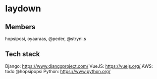 # laydown
## Members
hopsiposi, oyaaraas, @peder, @stryni.s

## Tech stack
Django: https://www.djangoproject.com/
VueJS: https://vuejs.org/
AWS: todo @hopsipopsi
Python: https://www.python.org/
